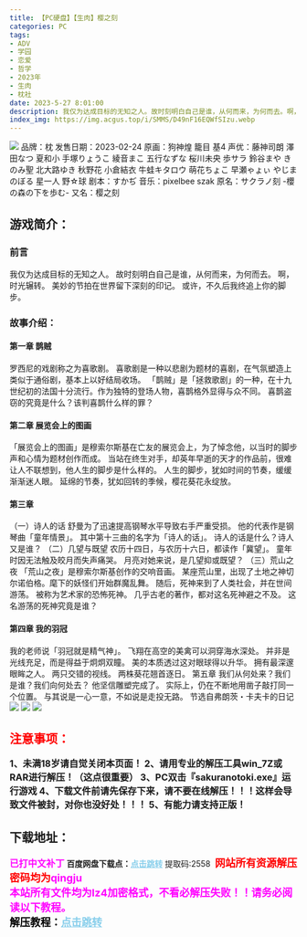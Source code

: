 ```yaml
---
title: 【PC硬盘】【生肉】樱之刻
categories: PC
tags:
- ADV
- 学园
- 恋爱
- 哲学
- 2023年
- 生肉
- 枕社
date: 2023-5-27 8:01:00
description: 我仅为达成目标的无知之人。故时刻明白自己是谁，从何而来，为何而去。啊，时光辗转。美妙的节拍在世界留下深刻的印记。或许，不久后我终追上你的脚步。
index_img: https://img.acgus.top/i/SMMS/D49nF16EQWfSIzu.webp
---
```

![](https://img.acgus.top/i/SMMS/D49nF16EQWfSIzu.webp)
品牌：枕
发售日期：2023-02-24
原画：狗神煌 籠目 基4
声优：藤神司朗 澤田なつ 夏和小 手塚りょうこ 綾音まこ 五行なずな 桜川未央 歩サラ 鈴谷まや きのみ聖 北大路ゆき 秋野花 小倉結衣 牛蛙キタロウ 萌花ちょこ 早瀬ゃょぃ やじまのぼる 星一人 野☆球
剧本：すかぢ
音乐：pixelbee szak
原名：サクラノ刻 -櫻の森の下を歩む-
又名：樱之刻

## 游戏简介：
### 前言
我仅为达成目标的无知之人。
故时刻明白自己是谁，从何而来，为何而去。
啊，时光辗转。
美妙的节拍在世界留下深刻的印记。
或许，不久后我终追上你的脚步。

### 故事介绍：
#### 第一章 鹊贼
罗西尼的戏剧称之为喜歌剧。
喜歌剧是一种以悲剧为题材的喜剧，在气氛塑造上类似于通俗剧，基本上以好结局收场。
「鹊贼」是「拯救歌剧」的一种，在十九世纪初的法国十分流行。作为独特的登场人物，喜鹊格外显得与众不同。
喜鹊盗窃的究竟是什么？该判喜鹊什么样的罪？

#### 第二章 展览会上的图画
「展览会上的图画」是穆索尔斯基在亡友的展览会上，为了悼念他，以当时的脚步声和心情为题材创作而成。
当站在终生对手，却英年早逝的天才的作品前，很难让人不联想到，他人生的脚步是什么样的。
人生的脚步，犹如时间的节奏，缓缓渐渐迷人眼。
延绵的节奏，犹如回转的季候，樱花葵花永绽放。

#### 第三章
（一）诗人的话
舒曼为了迅速提高钢琴水平导致右手严重受损。
他的代表作是钢琴曲「童年情景」。
其中第十三曲的名字为「诗人的话」。
诗人的话是什么？诗人又是谁？
（二）几望与既望
农历十四日，与农历十六日，都读作「冀望」。
童年时因无法触及皎月而失声痛哭。
月亮对她来说，是几望抑或既望？
（三）荒山之夜
「荒山之夜」是穆索尔斯基创作的交响音画。
某座荒山里，出现了土地之神切尔诺伯格。麾下的妖怪们开始群魔乱舞。
随后，死神来到了人类社会，并在世间游荡。
被称为艺术家的恐怖死神。
几乎古老的著作，都对这名死神避之不及。
这名游荡的死神究竟是谁？

#### 第四章 我的羽冠
我的老师说「羽冠就是精气神」。
飞翔在高空的美禽可以洞穿海水深处。
并非是光线充足，而是得益于炯炯双瞳。
美的本质透过这对眼球得以升华。
拥有最深邃眼眸之人。
两只交错的视线。
两株葵花翘首逐日。
第五章 我们从何处来？我们是谁？我们向何处去？
他坚信雕塑完成了。
实际上，仍在不断地用凿子敲打同一个位置。
与其说是一心一意，不如说是走投无路。
节选自弗朗茨・卡夫卡的日记
![](https://img.acgus.top/i/SMMS/Bb9wGUKu2Sy6O3.webp)
![](https://img.acgus.top/i/SMMS/wmDZikVUl3AEyn2.webp)
![](https://img.acgus.top/i/SMMS/d1Y3bjKemzpRG4.webp)






## <font color=#FF0000 >注意事项：</font>
<font size=3><b>1、未满18岁请自觉关闭本页面！
2、请用专业的解压工具win_7Z或RAR进行解压！（这点很重要）
3、PC双击『sakuranotoki.exe』运行游戏
4、下载文件前请先保存下来，请不要在线解压！！！这样会导致文件被封，对你也没好处！！！
5、有能力请支持正版！</b></font>

## 下载地址：
<font color=#FF00FF size=3><b>已打中文补丁</b></font>
<b>百度网盘下载点：</b><a href="https://pan.baidu.com/s/1UKkndi_fG5d2RYIjnImmGA?pwd=2558" style="color: #87CEEB;"><b>点击跳转</b></a> 提取码:2558
<a style="padding: 0" href="https://post.qingju.org/AD/"><img style="max-width:100%" src="https://img.acgus.top/i/2024/07/478f689b8021d8d499ab43d21acf137a.gif" alt=""></a>
<b><font color=#FF0000 size=4>网站所有资源解压密码均为</b></font><b><font color=#FF00FF size=4>qingju</font><font color=#FF0000 ></font></b><br><b><font color=#FF00FF size=4>本站所有文件均为lz4加密格式，不看必解压失败！！请务必阅读以下教程。</b></font><br><b><font color=#000 size=4>解压教程：</b><a href="https://post.qingju.org/tutorial/000/" style="color: #87CEEB;"><b>点击跳转</b></a>